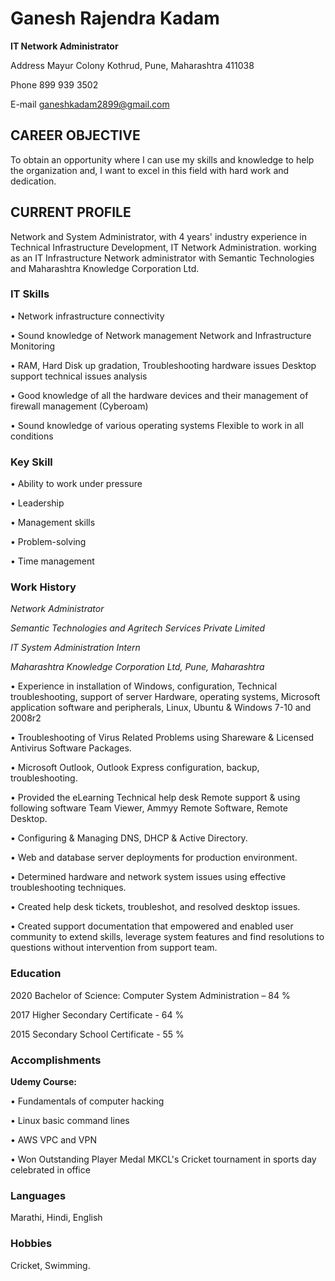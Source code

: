 # Ganesh Rajendra Kadam

**IT Network Administrator**

Address Mayur Colony Kothrud, Pune, Maharashtra 411038

Phone 899 939 3502

E-mail ganeshkadam2899@gmail.com

## CAREER OBJECTIVE

To obtain an opportunity where I can use my skills and knowledge to help the organization and, I want to excel in this field with hard work and dedication.

## CURRENT PROFILE

Network and System Administrator, with 4 years' industry experience in Technical Infrastructure Development, IT Network Administration. working as an IT Infrastructure Network administrator with Semantic Technologies and Maharashtra Knowledge Corporation Ltd.

### IT Skills

• Network infrastructure connectivity

• Sound knowledge of Network management Network and Infrastructure Monitoring

• RAM, Hard Disk up gradation, Troubleshooting hardware issues Desktop support technical issues analysis

• Good knowledge of all the hardware devices and their management of firewall management (Cyberoam)

• Sound knowledge of various operating systems Flexible to work in all conditions

### Key Skill

• Ability to work under pressure

• Leadership

• Management skills

• Problem-solving

• Time management

### **Work History**

*Network Administrator*

*Semantic Technologies and Agritech Services Private Limited*

*IT System Administration Intern*

*Maharashtra Knowledge Corporation Ltd, Pune, Maharashtra*

• Experience in installation of Windows, configuration, Technical troubleshooting, support of server Hardware, operating systems, Microsoft application software and peripherals, Linux, Ubuntu & Windows 7-10 and 2008r2

• Troubleshooting of Virus Related Problems using Shareware & Licensed Antivirus Software Packages.

• Microsoft Outlook, Outlook Express configuration, backup, troubleshooting.

• Provided the eLearning Technical help desk Remote support & using following software Team Viewer, Ammyy Remote Software, Remote Desktop.

• Configuring & Managing DNS, DHCP & Active Directory.

• Web and database server deployments for production environment.

• Determined hardware and network system issues using effective troubleshooting techniques.

• Created help desk tickets, troubleshot, and resolved desktop issues.

• Created support documentation that empowered and enabled user community to extend skills, leverage system features and find resolutions to questions without intervention from support team.

### Education

2020 Bachelor of Science: Computer System Administration – 84 %
	 
2017 Higher Secondary Certificate - 64 %

2015 Secondary School Certificate - 55 %
 

### Accomplishments

**Udemy Course:**

• Fundamentals of computer hacking

• Linux basic command lines

• AWS VPC and VPN

• Won Outstanding Player Medal MKCL's Cricket tournament in sports day celebrated in office

### Languages

Marathi, Hindi, English

### Hobbies

Cricket, Swimming.
